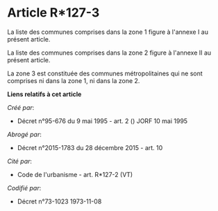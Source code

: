 # Article R*127-3

La liste des communes comprises dans la zone 1 figure à l'annexe I au présent article.

La liste des communes comprises dans la zone 2 figure à l'annexe II au présent article.

La zone 3 est constituée des communes métropolitaines qui ne sont comprises ni dans la zone 1, ni dans la zone 2.

**Liens relatifs à cet article**

_Créé par_:

  - Décret n°95-676 du 9 mai 1995 - art. 2 () JORF 10 mai 1995

_Abrogé par_:

  - Décret n°2015-1783 du 28 décembre 2015 - art. 10

_Cité par_:

  - Code de l'urbanisme - art. R*127-2 (VT)

_Codifié par_:

  - Décret n°73-1023 1973-11-08
